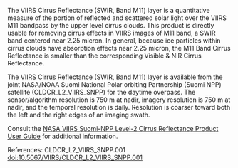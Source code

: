 The VIIRS Cirrus Reflectance (SWIR, Band M11) layer is a quantitative measure of the portion of reflected and scattered solar light over the VIIRS M11 bandpass by the upper level cirrus clouds. This product is directly usable for removing cirrus effects in VIIRS images of M11 band, a SWIR band centered near 2.25 micron. In general, because ice particles within cirrus clouds have absorption effects near 2.25 micron, the M11 Band Cirrus Reflectance is smaller than the corresponding Visible & NIR Cirrus Reflectance.

The VIIRS Cirrus Reflectance (SWIR, Band M11) layer is available from the joint NASA/NOAA Suomi National Polar orbiting Partnership (Suomi NPP) satellite (CLDCR_L2_VIIRS_SNPP) for the daytime overpass. The sensor/algorithm resolution is 750 m at nadir, imagery resolution is 750 m at nadir, and the temporal resolution is daily. Resolution is coarser toward both the left and the right edges of an imaging swath.

Consult the [NASA VIIRS Suomi-NPP Level-2 Cirrus Reflectance Product User Guide](https://ladsweb.modaps.eosdis.nasa.gov/missions-and-measurements/viirs/VIIRS_Cirrus_Refl_User_Guide_Oct_2020.pdf) for additional information.

References: CLDCR_L2_VIIRS_SNPP.001 [doi:10.5067/VIIRS/CLDCR_L2_VIIRS_SNPP.001](https://doi.org/10.5067/VIIRS/CLDCR_L2_VIIRS_SNPP.001)


